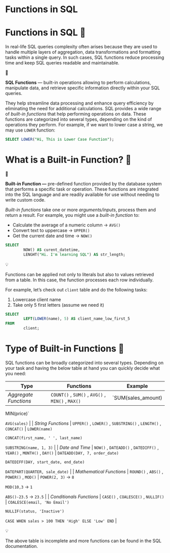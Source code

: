 # Functions in SQL

# Functions in SQL 🔢

In real-life SQL queries complexity often arises because they are used to handle multiple layers of aggregation, data transformations and formatting tasks within a single query. In such cases, SQL functions reduce processing time and keep SQL queries readable and maintainable.

<aside>
📖

**SQL Functions** — built-in operations allowing to perform calculations, manipulate data, and retrieve specific information directly within your SQL queries.

</aside>

They help streamline data processing and enhance query efficiency by eliminating the need for additional calculations. SQL provides a wide range of *built-in functions* that help performing operations on data. These functions are categorized into several types, depending on the kind of operations they perform. For example, if we want to lower case a string, we may use `LOWER` function:

```sql
SELECT LOWER("Hi, This is Lower Case Function");
```

# **What is a Built-in Function? 🤔**

<aside>
📖

**Built-in Function —** pre-defined function provided by the database system that performs a specific task or operation. These functions are integrated into the SQL language and are readily available for use without needing to write custom code.

</aside>

*Built-in functions* take one or more *arguments/inputs*, process them and return a result. For example, you might use a *built-in function* to:

- Calculate the average of a numeric column → `AVG()`
- Convert text to uppercase → `UPPER()`
- Get the current date and time → `NOW()`

```sql
SELECT 
		NOW() AS curent_datetime,
		LENGHT("Hi. I'm learning SQL") AS str_length;
```

<aside>
💡

Functions can be applied not only to literals but also to values retrieved from a table. 
In this case, the function processes each row individually.

</aside>

For example, let’s check out `client` table and do the following tasks:

1. Lowercase client name
2. Take only 5 first letters (assume we need it)

```sql
SELECT 
		LEFT(LOWER(name), 5) AS client_name_low_first_5
FROM
		client;
```

# Type of Built-in Functions 🎨

SQL functions can be broadly categorized into several types. Depending on your task and having the below table at hand you can quickly decide what you need:

| **Type** | **Functions** | **Example** |
| --- | --- | --- |
| *Aggregate Functions* | `COUNT()` , `SUM()` , `AVG()` , `MIN()` , `MAX()`  | `SUM(sales_amount)

MIN(price)`

`AVG(sales)` |
| *String Functions* | `UPPER()` , `LOWER()` , `SUBSTRING()` , `LENGTH()` , `CONCAT()` | `LOWER(name)`

`CONCAT(first_name, ' ', last_name)`

`SUBSTRING(name, 1, 3)` |
| *Date and Time* | `NOW()` , `DATEADD()` , `DATEDIFF()` , `YEAR()` , `MONTH()` , `DAY()`  | `DATEADD(DAY, 7, order_date)`

`DATEDIFF(DAY, start_date, end_date)`

`DATEPART(QUARTER, sale_date)` |
| *Mathematical Functions* | `ROUND()` , `ABS()` , `POWER()` , `MOD()` | `POWER(2, 3)` → `8`

`MOD(10,3` → `1`

`ABS()-23.5` → `23.5` |
| *Conditionals Functions* | `CASE()` , `COALESCE()` , `NULLIF()` | `COALESCE(email, 'No Email')`

`NULLIF(status, 'Inactive')`

`CASE WHEN sales > 100 THEN 'High' ELSE 'Low' END` |

<aside>
💡

The above table is incomplete and more functions can be found in the SQL documentation.

</aside>